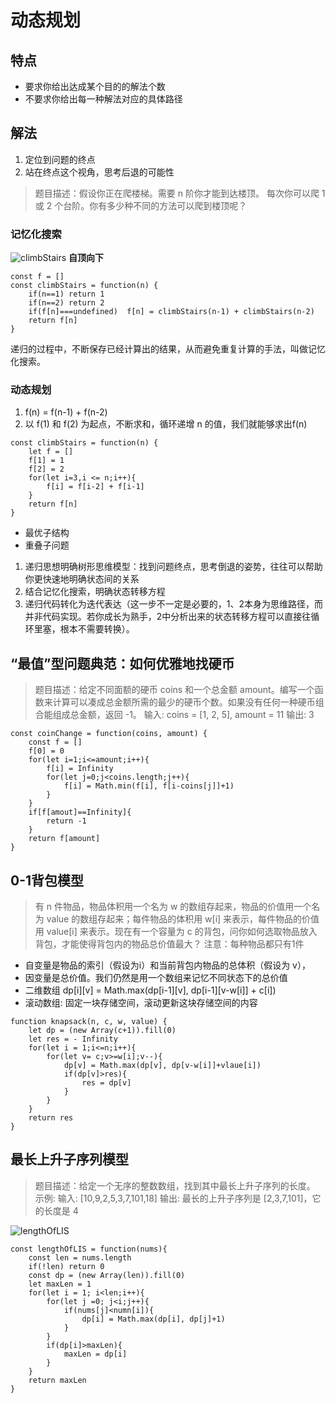 # 动态规划
## 特点
- 要求你给出达成某个目的的解法个数
- 不要求你给出每一种解法对应的具体路径
## 解法
1. 定位到问题的终点
2. 站在终点这个视角，思考后退的可能性

> 题目描述：假设你正在爬楼梯。需要 n 阶你才能到达楼顶。
> 每次你可以爬 1 或 2 个台阶。你有多少种不同的方法可以爬到楼顶呢？

### 记忆化搜索 
![climbStairs](/climbStairs.png)
**自顶向下**
```
const f = []
const climbStairs = function(n) {
    if(n==1) return 1
    if(n==2) return 2
    if(f[n]===undefined)  f[n] = climbStairs(n-1) + climbStairs(n-2)
    return f[n]
}
```
递归的过程中，不断保存已经计算出的结果，从而避免重复计算的手法，叫做记忆化搜索。

### 动态规划
1. f(n) = f(n-1) + f(n-2)
2. 以 f(1) 和 f(2) 为起点，不断求和，循环递增 n 的值，我们就能够求出f(n)

```
const climbStairs = function(n) {
    let f = []
    f[1] = 1
    f[2] = 2
    for(let i=3,i <= n;i++){
        f[i] = f[i-2] + f[i-1]
    }
    return f[n]
}
```
- 最优子结构
- 重叠子问题

1. 递归思想明确树形思维模型：找到问题终点，思考倒退的姿势，往往可以帮助你更快速地明确状态间的关系
2. 结合记忆化搜索，明确状态转移方程
3. 递归代码转化为迭代表达（这一步不一定是必要的，1、2本身为思维路径，而并非代码实现。若你成长为熟手，2中分析出来的状态转移方程可以直接往循环里塞，根本不需要转换）。

## “最值”型问题典范：如何优雅地找硬币
> 题目描述：给定不同面额的硬币 coins 和一个总金额 amount。编写一个函数来计算可以凑成总金额所需的最少的硬币个数。如果没有任何一种硬币组合能组成总金额，返回 -1。
> 输入: coins = [1, 2, 5], amount = 11
> 输出: 3

```
const coinChange = function(coins, amount) {
    const f = []
    f[0] = 0
    for(let i=1;i<=amount;i++){
        f[i] = Infinity
        for(let j=0;j<coins.length;j++){
            f[i] = Math.min(f[i], f[i-coins[j]]+1)
        }
    }
    if[f[amout]==Infinity]{
        return -1
    }
    return f[amount]
}
```
## 0-1背包模型
> 有 n 件物品，物品体积用一个名为 w 的数组存起来，物品的价值用一个名为 value 的数组存起来；每件物品的体积用 w[i] 来表示，每件物品的价值用 value[i] 来表示。现在有一个容量为 c 的背包，问你如何选取物品放入背包，才能使得背包内的物品总价值最大？
> 注意：每种物品都只有1件

- 自变量是物品的索引（假设为i）和当前背包内物品的总体积（假设为 v），
- 因变量是总价值。我们仍然是用一个数组来记忆不同状态下的总价值
- 二维数组 dp[i][v] = Math.max(dp[i-1][v], dp[i-1][v-w[i]] + c[i])
- 滚动数组: 固定一块存储空间，滚动更新这块存储空间的内容

```
function knapsack(n, c, w, value) {
    let dp = (new Array(c+1)).fill(0)
    let res = - Infinity
    for(let i = 1;i<=n;i++){
        for(let v= c;v>=w[i];v--){
            dp[v] = Math.max(dp[v], dp[v-w[i]]+vlaue[i])
            if(dp[v]>res){
                res = dp[v]
            }
        }
    }
    return res
}
```

## 最长上升子序列模型
> 题目描述：给定一个无序的整数数组，找到其中最长上升子序列的长度。
> 示例: 输入: [10,9,2,5,3,7,101,18] 输出: 最长的上升子序列是 [2,3,7,101]，它的长度是 4

![lengthOfLIS](/lengthOfLIS.png)

```
const lengthOfLIS = function(nums){
    const len = nums.length
    if(!len) return 0
    const dp = (new Array(len)).fill(0)
    let maxLen = 1
    for(let i = 1; i<len;i++){
        for(let j =0; j<i;j++){
            if(nums[j]<numn[i]){
                dp[i] = Math.max(dp[i], dp[j]+1)
            }
        }
        if(dp[i]>maxLen){
            maxLen = dp[i]
        }
    }
    return maxLen
}
```
